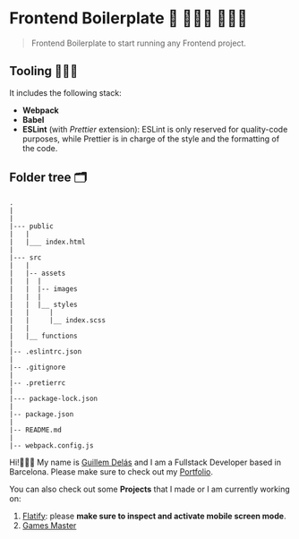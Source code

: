 # Frontend Boilerplate 🎨 👩🏽‍🎨 👨🏾‍🎨

> Frontend Boilerplate to start running any Frontend project.

## Tooling 🧑🏽‍💻

It includes the following stack:

- **Webpack**
- **Babel**
- **ESLint** (with _Prettier_ extension): ESLint is only reserved for quality-code purposes, while Prettier is in charge of the style and the formatting of the code.

## Folder tree 🗂

```
.
|
|
|--- public
|   |
|   |___ index.html
|
|--- src
|   |
|   |-- assets
|   |  |
|   |  |-- images
|   |  |
|   |  |__ styles
|   |     |
|   |     |__ index.scss
|   |
|   |__ functions
|
|-- .eslintrc.json
|
|-- .gitignore
|
|-- .pretierrc
|
|--- package-lock.json
|
|-- package.json
|
|-- README.md
|
|-- webpack.config.js
```

Hi!🙋🏽‍♂️ My name is [Guillem Delás](http://linkedin.com/in/guillemdelas) and I am a Fullstack Developer based in Barcelona. Please make sure to check out my [Portfolio](https://guillemdlopez.github.io/portfolio).

You can also check out some **Projects** that I made or I am currently working on:

1. [Flatify](http://flatify.club): please **make sure to inspect and activate mobile screen mode**.
2. [Games Master](http://games-master.herokuapp.com)
